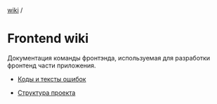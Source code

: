 [wiki](../../README.md) /


# Frontend wiki

Документация команды фронтэнда, используемая для разработки фронтенд части приложения.

- [Коды и тексты ошибок](./error_codes_and_messages.md)

- [Структура проекта](./project_structure.md)
